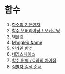 # 함수 

  1. [함수의 기본인자](https://github.com/Nighthom/Files/tree/main/Study/C%2B%2B/%ED%95%A8%EC%88%98/%ED%95%A8%EC%88%98%EC%9D%98%20%EA%B8%B0%EB%B3%B8%EC%9D%B8%EC%9E%90)
  2. [함수 오버라이딩 / 오버로딩](https://github.com/Nighthom/Files/tree/main/Study/C%2B%2B/%ED%95%A8%EC%88%98/%ED%95%A8%EC%88%98%20%EB%8B%A4%ED%98%95%EC%84%B1)
  3. [템플릿](https://github.com/Nighthom/Files/tree/main/Study/C%2B%2B/%ED%95%A8%EC%88%98/%ED%85%9C%ED%94%8C%EB%A6%BF)
  4. [Mangled Name](https://github.com/Nighthom/Files/tree/main/Study/C++/%ED%95%A8%EC%88%98/Mangled%20Name)
  5. [인라인 함수](https://github.com/Nighthom/Files/tree/main/Study/C%2B%2B/%ED%95%A8%EC%88%98/%EC%9D%B8%EB%9D%BC%EC%9D%B8%20%ED%95%A8%EC%88%98)
  6. [네임스페이스](https://github.com/Nighthom/Files/tree/main/Study/C%2B%2B/%ED%95%A8%EC%88%98/%EB%84%A4%EC%9E%84%EC%8A%A4%ED%8E%98%EC%9D%B4%EC%8A%A4)
  7. [함수 원형 / C와의 차이점]()
  8. [식별자 검색 순서]()
